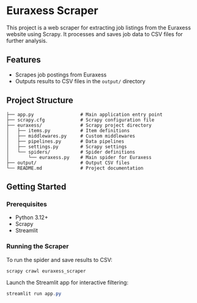 # Euraxess Scraper

This project is a web scraper for extracting job listings from the Euraxess website using Scrapy. It processes and saves job data to CSV files for further analysis.

## Features

- Scrapes job postings from Euraxess
- Outputs results to CSV files in the `output/` directory

## Project Structure

```
├── app.py                 # Main application entry point
├── scrapy.cfg             # Scrapy configuration file
├── euraxess/              # Scrapy project directory
│   ├── items.py           # Item definitions
│   ├── middlewares.py     # Custom middlewares
│   ├── pipelines.py       # Data pipelines
│   ├── settings.py        # Scrapy settings
│   └── spiders/           # Spider definitions
│       └── euraxess.py    # Main spider for Euraxess
├── output/                # Output CSV files
└── README.md              # Project documentation
```

## Getting Started

### Prerequisites

- Python 3.12+
- Scrapy
- Streamlit

### Running the Scraper

To run the spider and save results to CSV:

```powershell
scrapy crawl euraxess_scraper
```

Launch the Streamlit app for interactive filtering:

```powershell
streamlit run app.py
```
